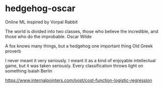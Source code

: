# hedgehog-oscar
Online ML inspired by Vorpal Rabbit


The world is divided into two classes, those who believe the incredible, and those who do the improbable.
Oscar Wilde

A fox knows many things, but a hedgehog one important thing
Old Greek proverb

I never meant it very seriously. I meant it as a kind of enjoyable intellectual game, but it was taken seriously. Every classification throws light on something
Isaiah Berlin

https://www.internalpointers.com/post/cost-function-logistic-regression
